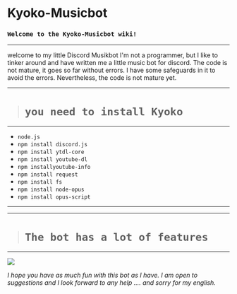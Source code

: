 ﻿# Kyoko-Musicbot
 
 ### `Welcome to the Kyoko-Musicbot wiki!`
***
welcome to my little Discord Musikbot
I'm not a programmer, but I like to tinker around and have written me a little music bot for discord. The code is not mature, it goes so far without errors. I have some safeguards in it to avoid the errors. Nevertheless, the code is not mature yet.
***
> # `you need to install Kyoko`
***
* `node.js`
* `npm install discord.js`
* `npm install ytdl-core`
* `npm install youtube-dl`
* `npm installyoutube-info`
* `npm install request`
* `npm install fs`
* `npm install node-opus`
* `npm install opus-script`
***

***
> # `The bot has a lot of features`
***
![](https://cdn.discordapp.com/attachments/431961728054722571/437003428195991552/Kyoko_Option.png)

_I hope you have as much fun with this bot as I have. I am open to suggestions and I look forward to any help .... and sorry for my english._
